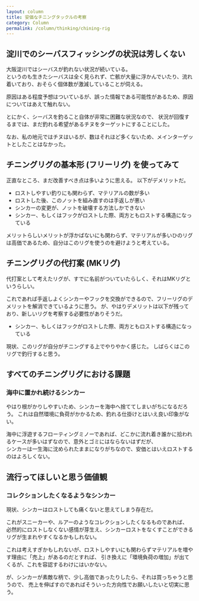```yaml
---
layout: column
title: 安価なチニングタックルの考察
category: Column
permalink: /column/thinking/chining-rig
---
```


## 淀川でのシーバスフィッシングの状況は芳しくない

大阪淀川ではシーバスが釣れない状況が続いている。  
というのも生きたシーバスは全く見られず、亡骸が大量に浮かんでいたり、流れ着いており、おそらく個体数が激減していることが伺える。

原因はある程度予想はついているが、誤った情報である可能性があるため、原因についてはあえて触れない。

とにかく、シーバスを釣ること自体が非常に困難な状況なので、
状況が回復するまでは、まだ釣れる希望があるチヌをターゲットにすることにした。

なお、私の地元ではチヌはいるが、数はそれほど多くないため、メインターゲットとしたことはなかった。

## チニングリグの基本形 (フリーリグ) を使ってみて

[](
上記がフリーリグの基本形だ。
)

正直なところ、まだ改善すべき点は多いように思える。
以下がデメリットだ。

- ロストしやすい釣りにも関わらず、マテリアルの数が多い
- ロストした後、このノットを組み直すのは手返しが悪い
- シンカーの変更が、ノットを破壊する方法しかできない
- シンカー、もしくはフックがロストした際、両方ともロストする構造になっている

メリットらしいメリットが浮かばないにも関わらず、マテリアルが多いひのリグは高価であるため、自分はこのリグを使うのを避けようと考えている。

## チニングリグの代打案 (MKリグ)

代打案として考えたリグが、すでに名前がついていたらしく、それはMKリグというらしい。

これであれば手返しよくシンカーやフックを交換ができるので、フリーリグのデメリットを解消できているように思う。
が、やはりデメリットは以下が残っており、新しいリグを考察する必要性がありそうだ。

- シンカー、もしくはフックがロストした際、両方ともロストする構造になっている

現状、このリグが自分がチニングする上でやりやかく感じた。
しばらくはこのリグで釣行すると思う。

## すべてのチニングリグにおける課題

### 海中に置かれ続けるシンカー

やはり根がかりしやすいため、シンカーを海中へ捨ててしまいがちになるだろう。
これは自然環境に負荷がかかるため、釣れる仕掛けとはいえ良い印象がない。

海中に浮遊するフローティングミノーであれば、どこかに流れ着き誰かに拾われるケースが多いはずなので、意外とゴミにはならないはずだが、  
シンカーは一生海に沈められたままになりがちなので、安価とはいえロストするのはよろしくない。

## 流行ってほしいと思う価値観

### コレクションしたくなるようなシンカー

現状、シンカーはロストしても痛くないと思えてしまう存在だ。

これがスニーカーや、ルアーのようなコレクションしたくなるものであれば、
必然的にロストしなくない感情が芽生え、シンカーロストをなくすことができるリグが生まれやすくなるかもしれない。

これは考えすぎかもしれないが、ロストしやすいにも関わらずマテリアルを増やす理由に「売上」があるのだとすれば、
引き換えに「環境負荷の増加」が出てくるが、これを容認するわけにはいかない。

が、シンカーが素敵な柄で、少し高価であったりしたら、それは買っちゃうと思うので、
売上を伸ばすのであればそういった方向性でお願いしたいと切実に思う。